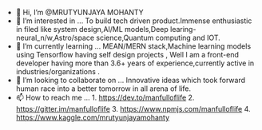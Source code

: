 - 👋 Hi, I’m @MRUTYUNJAYA MOHANTY
- 👀 I’m interested in ... To build tech driven product.Immense enthusiastic in filed like system design,AI/ML models,Deep learing-neural_n/w,Astro/space 
      science,Quantum computing and IOT.  
- 🌱 I’m currently learning ... MEAN/MERN stack,Machine learning models using Tensorflow having self design projects , Well I am a front-end developer having more 
      than 3.6+ years of experience,currently active in industries/organizations . 
- 💞️ I’m looking to collaborate on ... Innovative ideas which took forward human race into a better tomorrow in all arena of life.
- 📫 How to reach me ... 1. https://dev.to/manfulloflife   2. https://gitter.im/manfulloflife  3. https://www.npmjs.com/manfulloflife 
        4. https://www.kaggle.com/mrutyunjayamohanty 

<!---
MRUTYUNJAYAMOHANTY/MRUTYUNJAYAMOHANTY is a ✨ special ✨ repository because its `README.md` (this file) appears on your GitHub profile.
You can click the Preview link to take a look at your changes.
--->
